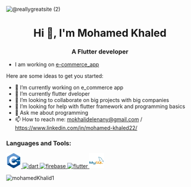 ![@reallygreatsite (2)](https://user-images.githubusercontent.com/93306259/229695335-4f632359-73b7-4d44-a4b7-65e05c6cb92d.png)
<h1 align="center">Hi 👋, I'm Mohamed Khaled</h1>
<h3 align="center">A Flutter developer</h3>

- I am working on [e-commerce_app](https://github.com/mohamedKhalid1/e_commerce_app.git)

Here are some ideas to get you started:

- 🔭 I’m currently working on  e_commerce app
- 🌱 I’m currently flutter dveloper
- 👯 I’m looking to collaborate on big projects with big companies
- 🤔 I’m looking for help with flutter framework and programming basics
- 💬 Ask me about programming 
- 📫 How to reach me: mokhalidelenany@gmail.com / https://www.linkedin.com/in/mohamed-khaled22/

<h3 align="left">Languages and Tools:</h3>
<p align="left"> <a href="https://www.w3schools.com/cpp/" target="_blank" rel="noreferrer"> <img src="https://raw.githubusercontent.com/devicons/devicon/master/icons/cplusplus/cplusplus-original.svg" alt="cplusplus" width="40" height="40"/> </a> <a href="https://dart.dev" target="_blank" rel="noreferrer"> <img src="https://www.vectorlogo.zone/logos/dartlang/dartlang-icon.svg" alt="dart" width="40" height="40"/> </a> <a href="https://firebase.google.com/" target="_blank" rel="noreferrer"> <img src="https://www.vectorlogo.zone/logos/firebase/firebase-icon.svg" alt="firebase" width="40" height="40"/> </a> <a href="https://flutter.dev" target="_blank" rel="noreferrer"> <img src="https://www.vectorlogo.zone/logos/flutterio/flutterio-icon.svg" alt="flutter" width="40" height="40"/> </a> <a href="https://www.mysql.com/" target="_blank" rel="noreferrer"> <img src="https://raw.githubusercontent.com/devicons/devicon/master/icons/mysql/mysql-original-wordmark.svg" alt="mysql" width="40" height="40"/> </a> </p>

<p><img align="center" src="https://github-readme-stats.vercel.app/api/top-langs?username=mohamedKhalid1&show_icons=true&locale=en&layout=compact" alt="mohamedKhalid1" /></p>
